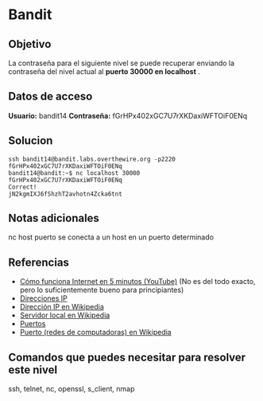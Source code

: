 # Bandit
## Objetivo
La contraseña para el siguiente nivel se puede recuperar enviando la contraseña del nivel actual al **puerto 30000 en localhost** .

## Datos de acceso
**Usuario:** bandit14
**Contraseña:** fGrHPx402xGC7U7rXKDaxiWFTOiF0ENq

## Solucion
``` shell
ssh bandit14@bandit.labs.overthewire.org -p2220
fGrHPx402xGC7U7rXKDaxiWFTOiF0ENq
bandit14@bandit:~$ nc localhost 30000
fGrHPx402xGC7U7rXKDaxiWFTOiF0ENq
Correct!
jN2kgmIXJ6fShzhT2avhotn4Zcka6tnt
```
## Notas adicionales
nc host puerto se conecta a un host en un puerto determinado

## Referencias
-   [Cómo funciona Internet en 5 minutos (YouTube)](https://www.youtube.com/watch?v=7_LPdttKXPc) (No es del todo exacto, pero lo suficientemente bueno para principiantes)
-   [Direcciones IP](http://computer.howstuffworks.com/web-server5.htm)
-   [Dirección IP en Wikipedia](https://en.wikipedia.org/wiki/IP_address)
-   [Servidor local en Wikipedia](https://en.wikipedia.org/wiki/Localhost)
-   [Puertos](http://computer.howstuffworks.com/web-server8.htm)
-   [Puerto (redes de computadoras) en Wikipedia](https://en.wikipedia.org/wiki/Port_(computer_networking))

## Comandos que puedes necesitar para resolver este nivel
ssh, telnet, nc, openssl, s_client, nmap